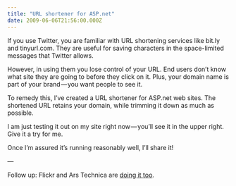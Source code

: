 ```yaml
---
title: "URL shortener for ASP.net"
date: 2009-06-06T21:56:00.000Z
---
```


If you use Twitter, you are familiar with URL shortening services like bit.ly and tinyurl.com. They are useful for saving characters in the space-limited messages that Twitter allows.

However, in using them you lose control of your URL. End users don’t know what site they are going to before they click on it. Plus, your domain name is part of your brand — you want people to see it.

To remedy this, I’ve created a URL shortener for ASP.net web sites. The shortened URL retains your domain, while trimming it down as much as possible.

I am just testing it out on my site right now — you’ll see it in the upper right. Give it a try for me.

Once I’m assured it’s running reasonably well, I’ll share it!

—

Follow up: Flickr and Ars Technica are [doing it too](/blog/post/The-new-wave-of-self-shorteners.aspx).
